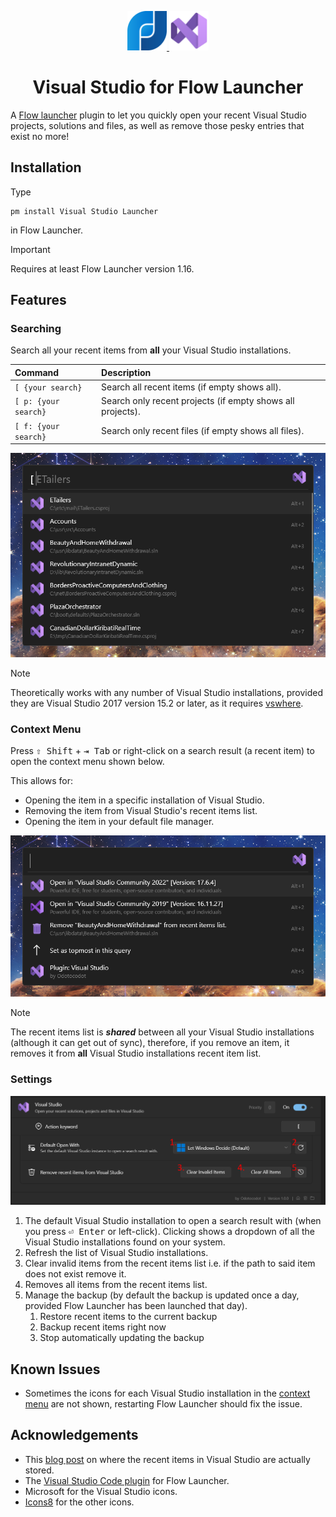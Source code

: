 <p align="center">
    <a href="https://flowlauncher.com">
        <img src="doc/flow.png" width=12.5%>
    </a>
    <a href="https://visualstudio.microsoft.com">
        <img src= "doc/vs_2022.png" width=12.5%>
    </a>
</p>

<h1 align="center">Visual Studio for Flow Launcher</h1>

A [Flow launcher](https://github.com/Flow-Launcher/Flow.Launcher) plugin to let you quickly open your recent Visual Studio projects, solutions and files, as well as remove those pesky entries that exist no more!

## Installation
Type 
```
pm install Visual Studio Launcher
```
in Flow Launcher.
> [!IMPORTANT]
> Requires at least Flow Launcher version 1.16.

## Features
### Searching

Search all your recent items from **all** your Visual Studio installations.

| Command               | Description                                                |
| :-------------------- | :--------------------------------------------------------- |
| `[ {your search}`     | Search all recent items (if empty shows all).              |
| `[ p: {your search}`  | Search only recent projects (if empty shows all projects). |
| `[ f: {your search}`  | Search only recent files (if empty shows all files).       |

![default_search](doc/default_search.png)

> [!NOTE]
> Theoretically works with any number of Visual Studio installations, provided they are Visual Studio 2017 version 15.2 or later, as it requires [vswhere](https://github.com/microsoft/vswhere).

### Context Menu

Press <kbd>⇧ Shift</kbd> + <kbd>⇥ Tab</kbd> or right-click on a search result (a recent item) to open the context menu shown below.

This allows for:
- Opening the item in a specific installation of Visual Studio.
- Removing the item from Visual Studio's recent items list.
- Opening the item in your default file manager.

![context_menu](doc/context_menu.png) 

> [!NOTE]
> The recent items list is ***shared*** between all your Visual Studio installations (although it can get out of sync), therefore, if you remove an item, it removes it from **all** Visual Studio installations recent item list.

### Settings

![settings](doc/settings.png)

1. The default Visual Studio installation to open a search result with (when you press <kbd>⏎ Enter</kbd> or left-click). Clicking shows a dropdown of all the Visual Studio installations found on your system.  
2. Refresh the list of Visual Studio installations.
3. Clear invalid items from the recent items list i.e. if the path to said item does not exist remove it.
4. Removes all items from the recent items list.
5. Manage the backup (by default the backup is updated once a day, provided Flow Launcher has been launched that day).
   1. Restore recent items to the current backup
   2. Backup recent items right now
   3. Stop automatically updating the backup

## Known Issues

- Sometimes the icons for each Visual Studio installation in the [context menu](#context-menu) are not shown, restarting Flow Launcher should fix the issue. 

## Acknowledgements 

- This [blog post](https://www.thomasbogholm.net/2021/06/18/pruning-recent-projects-in-start-page-of-visual-studio-2019-open-recent/) on where the recent items in Visual Studio are actually stored.
- The [Visual Studio Code plugin](https://github.com/taooceros/Flow.Plugin.VSCodeWorkspace) for Flow Launcher.
- Microsoft for the Visual Studio icons.
- [Icons8](https://icons8.com/) for the other icons.